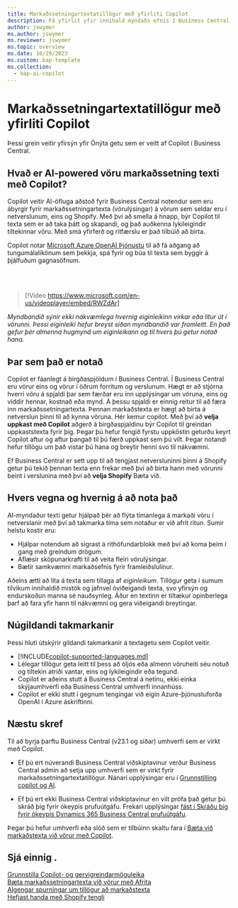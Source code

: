 ```yaml
---
title: Markaðssetningartextatillögur með yfirliti Copilot
description: Fá yfirlit yfir innihald myndaðs efnis í Business Central.
author: jswymer
ms.author: jswymer
ms.reviewer: jswymer
ms.topic: overview
ms.date: 10/29/2023
ms.custom: bap-template
ms.collection:
  - bap-ai-copilot
---
```

# <a name="marketing-text-suggestions-with-copilot-overview"></a>Markaðssetningartextatillögur með yfirliti Copilot

<!--[!INCLUDE[ai-preview](includes/ai-preview.md)]-->

Þessi grein veitir yfirsýn yfir Ónýta getu sem er veitt af Copilot í Business Central.

## <a name="what-is-ai-powered-item-marketing-text-with-copilot"></a>Hvað er AI-powered vöru markaðssetning texti með Copilot?

Copilot veitir AI-öfluga aðstoð fyrir Business Central notendur sem eru ábyrgir fyrir markaðssetningartexta (vörulýsingar) á vörum sem seldar eru í netverslunum, eins og Shopify. Með því að smella á hnapp, býr Copilot til texta sem er að taka þátt og skapandi, og það auðkenna lykileigindir tiltekinnar vöru. Með smá yfirferð og ritfærslu er það tilbúið að birta.

Copilot notar [Microsoft Azure OpenAI Þjónustu](/azure/cognitive-services/openai/overview) til að fá aðgang að tungumálalíkönum sem þekkja, spá fyrir og búa til texta sem byggir á þjálfuðum gagnasöfnum.

<br><br>  

> [!Video https://www.microsoft.com/en-us/videoplayer/embed/RWZdAr]

*Myndbandið sýnir ekki nákvæmlega hvernig eiginleikinn virkar eða lítur út í vörunni. Þessi eiginleiki hefur breyst síðan myndbandið var framleitt. En það gefur þér almenna hugmynd um eiginleikann og til hvers þú getur notað hana.*
  
## <a name="where-its-used"></a>Þar sem það er notað

Copilot er fáanlegt á birgðaspjöldum í Business Central. Í Business Central eru vörur eins og vörur í öðrum forritum og verslunum. Hægt er að stjórna hverri vöru á spjaldi þar sem færðar eru inn upplýsingar um vöruna, eins og víddir hennar, kostnað eða mynd. Á þessu spjaldi er einnig reitur til að færa inn markaðssetningartexta. Þennan markaðstexta er hægt að birta á netverslun þinni til að kynna vöruna. Hér kemur copilot. Með því að **velja uppkast með Copilot** aðgerð á birgðaspjaldinu býr Copilot til greindan uppkaststexta fyrir þig. Þegar þú hefur fengið fyrstu uppköstin geturðu keyrt Copilot aftur og aftur þangað til þú færð uppkast sem þú vilt. Þegar notandi hefur tillögu um það vistar þú hana og breytir henni svo til nákvæmni.

Ef Business Central er sett upp til að tengjast netversluninni þinni á Shopify getur þú tekið þennan texta enn frekar með því að birta hann með vörunni beint í verslunina með því að **velja Shopify** Bæta við.

## <a name="why-and-how-to-use-it"></a>Hvers vegna og hvernig á að nota það

AI-myndaður texti getur hjálpað þér að flýta tímanlega á markaði vöru í netverslanir með því að takmarka tíma sem notaður er við afrit ritun. Sumir helstu kostir eru:

- Hjálpar notendum að sigrast á rithöfundarblokk með því að koma þeim í gang með greindum drögum.
- Aflæsir sköpunarkrafti til að veita fleiri vörulýsingar.
- Bætir samkvæmni markaðsefnis fyrir framleiðslulínur.

Aðeins ætti að líta á texta sem tillaga af *eiginleikum*. Tillögur geta í sumum tilvikum innihaldið mistök og jafnvel óviðeigandi texta, svo yfirsýn og endurskoðun manna sé nauðsynleg. Áður en textinn er tiltækur opinberlega þarf að fara yfir hann til nákvæmni og gera viðeigandi breytingar.

## <a name="current-limitations"></a>Núgildandi takmarkanir

Þessi hluti útskýrir gildandi takmarkanir á textagetu sem Copilot veitir.

- [!INCLUDE[copilot-supported-languages.md](includes/copilot-supported-languages.md)]
- Lélegar tillögur geta leitt til þess að óljós eða almenn vöruheiti séu notuð og tiltekin atriði vantar, eins og lykileigindir eða tegund.
- Copilot er aðeins stutt á Business Central á netinu, ekki einka skýjaumhverfi eða Business Central umhverfi innanhúss.
- Copilot er ekki stutt í gegnum tengingar við eigin Azure-þjónustuforða OpenAI í Azure áskriftinni.

<!-- Partner extensibility of the AI capability by using AL code isn't supported.-->

## <a name="next-steps"></a>Næstu skref

Til að byrja þarftu Business Central (v23.1 og síðar) umhverfi sem er virkt með Copilot.

- Ef þú ert núverandi Business Central viðskiptavinur verður Business Central admin að setja upp umhverfi sem er virkt fyrir markaðssetningartextatillögur. Nánari upplýsingar eru í [Grunnstilling copilot og AI](enable-ai.md).

- Ef þú ert ekki Business Central viðskiptavinur en vilt prófa það getur þú skráð þig fyrir ókeypis prufuútgáfu. Frekari upplýsingar [fást í Skráðu þig fyrir ókeypis Dynamics 365 Business Central prufuútgáfu](trial-signup.md).

Þegar þú hefur umhverfi eða slóð sem er tilbúinn skaltu fara í [Bæta við markaðstexta við vörur með Copilot](item-marketing-text.md).  

## <a name="see-also"></a>Sjá einnig .

[Grunnstilla Copilot- og gervigreindarmöguleika](enable-ai.md)  
[Bæta markaðssetningartexta við vörur með Afrita](item-marketing-text.md)  
[Algengar spurningar um tillögur að markaðstexta](faqs-marketing-text.md)  
[Hefjast handa með Shopify tengli](shopify/get-started.md)  
